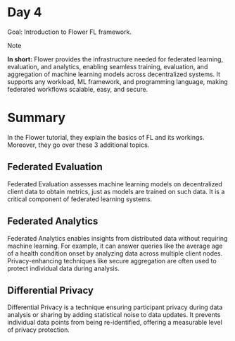 # Day 4

Goal: Introduction to Flower FL framework.

> [!NOTE]  
> **In short:**
> Flower provides the infrastructure needed for federated learning, evaluation, and analytics, enabling seamless training, evaluation, and aggregation of machine learning models across decentralized systems. It supports any workload, ML framework, and programming language, making federated workflows scalable, easy, and secure.


# Summary
In the Flower tutorial, they explain the basics of FL and its workings. Moreover, they go over these 3 additional topics.

## Federated Evaluation
Federated Evaluation assesses machine learning models on decentralized client data to obtain metrics, just as models are trained on such data. It is a critical component of federated learning systems.

## Federated Analytics
Federated Analytics enables insights from distributed data without requiring machine learning. For example, it can answer queries like the average age of a health condition onset by analyzing data across multiple client nodes. Privacy-enhancing techniques like secure aggregation are often used to protect individual data during analysis.

## Differential Privacy
Differential Privacy is a technique ensuring participant privacy during data analysis or sharing by adding statistical noise to data updates. It prevents individual data points from being re-identified, offering a measurable level of privacy protection.
